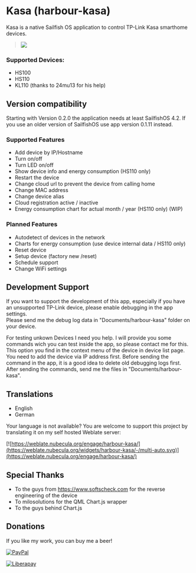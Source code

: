 # Kasa (harbour-kasa)

Kasa is a native Sailfish OS application to control TP-Link Kasa smarthome devices.

>![](icons/128x128/harbour-kasa.png)

### Supported Devices:

- HS100
- HS110
- KL110 (thanks to 24mu13 for his help)

## Version compatibility
Starting with Version 0.2.0 the application needs at least SailfishOS 4.2.
If you use an older version of SailfishOS use app version 0.1.11 instead.

### Supported Features

- Add device by IP/Hostname
- Turn on/off
- Turn LED on/off
- Show device info and energy consumption (HS110 only)
- Restart the device
- Change cloud url to prevent the device from calling home
- Change MAC address
- Change device alias
- Cloud registration active / inactive
- Energy consumption chart for actual month / year (HS110 only) (WIP)

### Planned Features

- Autodetect of devices in the network
- Charts for energy consumption (use device internal data / HS110 only)
- Reset device
- Setup device (factory new /reset)
- Schedule support
- Change WiFi settings

## Development Support

If you want to support the development of this app, especially if you have an unsupported TP-Link device, please enable debugging in the app settings.  
Please send me the debug log data in "Documents/harbour-kasa" folder on your device.

For testing unkown Devices I need you help. I will provide you some commands wich you can test inside the app, so please contact me for this. 
This option you find in the context menu of the device in device list page.
You need to add the device via IP address first.
Before sending the command in the app, it is a good idea to delete old debugging logs first.
After sending the commands, send me the files in "Documents/harbour-kasa".
  
## Translations

- English
- German  
  
Your language is not available? You are welcome to support this project by translating it on my self hosted Weblate server:

[![https://weblate.nubecula.org/engage/harbour-kasa/](https://weblate.nubecula.org/widgets/harbour-kasa/-/multi-auto.svg)](https://weblate.nubecula.org/engage/harbour-kasa/)
  
## Special Thanks

- To the guys from https://www.softscheck.com for the reverse engineering of the device
- To milosolutions for the QML Chart.js wrapper
- To the guys behind Chart.js

## Donations

If you like my work, you can buy me a beer! 

[![PayPal](https://www.paypalobjects.com/en_US/i/btn/btn_donate_LG.gif) ](https://www.paypal.com/paypalme/nubecula/1)

[![Liberapay](https://liberapay.com/assets/widgets/donate.svg)](https://liberapay.com/black-sheep-dev/donate)